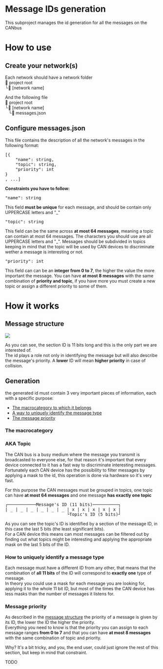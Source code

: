# Message IDs generation
This subproject manages the id generation for all the messages on the CANbus
# How to use
## Create your network(s)

Each network should have a network folder\
:open_file_folder: project root\
└:open_file_folder: [network name]


And the following file\
:open_file_folder: project root\
└:open_file_folder: [network name]\
&nbsp;&nbsp;&nbsp;└:page_with_curl: messages.json

## Configure messages.json
This file contains the description of all the network's messages in the following format:
<pre>
[{
    "name": string,
    "topic": string,
    "priority": int
}
, ...]
</pre>
**Constraints you have to follow:**


<pre>
"name": string
</pre>
This field **must be unique** for each message, and should be contain only UPPERCASE letters and "_"


<pre>
"topic": string
</pre>
This field can be the same across **at most 64 messages**, meaning a topic can contain at most 64 messages.
The characters you should use are all UPPERCASE letters and "_".
Messages should be subdivided in topics keeping in mind that the topic will be used by CAN devices to discriminate wether a message is interesting or not.


<pre>
"priority": int
</pre>
This field can can be an **integer from 0 to 7**, the higher the value the more important the message.
You can have **at most 8 messages** with the same combination of **priority and topic**, if you have more you must create a new topic or assign a different priority to some of them.

# How it works
## Message structure
![](https://canlogger1000.csselectronics.com/img/CAN-Frame-Message-Parameters-Bit-Start-Length_2.png)

As you can see, the section ID is 11 bits long and this is the only part we are interested of.\
The id plays a role not only in identifying the message but will also describe the message's priority. A **lower** ID will mean **higher priority** in case of collision.
## Generation
the generated id must contain 3 very important pieces of information, each with a specific purpose:
+ [The macrocategory to which it belongs](#the-macrocategory)
+ [A way to uniquely identify the message type](#how-to-uniquely-identify-a-message-type)
+ [The message priority](#message-priority)


### The macrocategory
### AKA Topic
The CAN bus is a busy medium where the message you transmit is broadcasted to everyone else, for that reason it's important that every device connected to it has a fast way to discriminate interesting messages.\
Fortunately each CAN device has the possibility to filter messages by applying a mask to the id, this operation is done via hardware so it's very fast.

For this purpose the CAN messages must be grouped in topics, one topic can have **at most 64 messages** and one message **has exactly one topic**


<pre>
┌───────────Message's ID (11 bits)──────────┐
| _ | _ | _ | _ | _ | _ | x | x | x | x | x |
                        └Topic's ID (5 bits)┘
</pre>

As you can see the topic's ID is identified by a section of the message ID, in this case the last 5 bits (the least significant bits).\
For a CAN device this means can most messages can be filtered out by finding out what topics might be interesting and applying the appropriate mask on the last 5 bits of the ID.

### How to uniquely identify a message type
Each message must have a different ID from any other, that means that the combination of **all 11 bits** of the ID will correspond to **exactly one** type of message.\
In theory you could use a mask for each message you are looking for, applying it to the whole 11 bit ID, but most of the times the CAN device has less masks than the number of messages it listens for.

### Message priority
As described in the [message structure](#message-structure) the priority of a message is given by its ID, the lower the ID the higher the priority.\
Everything you need to know is that the priority you can assign to each message ranges **from 0 to 7** and that you can have **at most 8 messages** with the same combination of topic and priority.


Why? It's a bit tricky, and you, the end user, could just ignore the rest of this section, but keep in mind that constraint.

TODO
